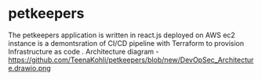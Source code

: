 # petkeepers

The petkeepers application is written in react.js deployed on AWS ec2 instance is a demontsration of CI/CD pipeline with Terraform to provision Infrastructure as code . 
Architecture diagram - https://github.com/TeenaKohli/petkeepers/blob/new/DevOpSec_Architecture.drawio.png
